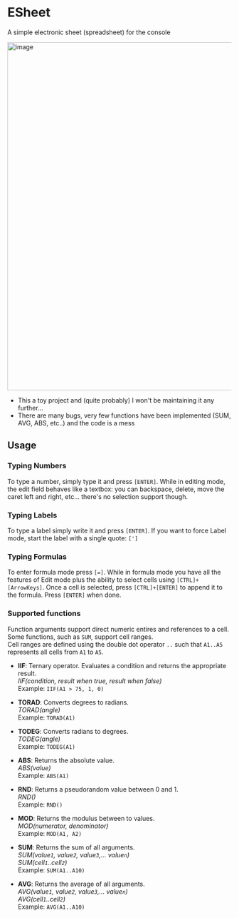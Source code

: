 # ESheet
A simple electronic sheet (spreadsheet) for the console

<img width="1259" height="780" alt="image" src="https://github.com/user-attachments/assets/69f1745f-bfcd-44bb-9dc9-59fd3b914b13" />

- This a toy project and (quite probably) I won't be maintaining it any further...
- There are many bugs, very few functions have been implemented (SUM, AVG, ABS, etc..) and the code is a mess

## Usage
### Typing Numbers
To type a number, simply type it and press `[ENTER]`.
While in editing mode, the edit field behaves like a textbox: you can backspace, delete, move the caret left and right, etc... there's no selection support though.

### Typing Labels
To type a label simply write it and press `[ENTER]`.
If you want to force Label mode, start the label with a single quote: `[']`

### Typing Formulas
To enter formula mode press `[=]`.
While in formula mode you have all the features of Edit mode plus the ability to select cells using `[CTRL]+[ArrowKeys]`. Once a cell is selected, press `[CTRL]+[ENTER]` to append it to the formula. Press `[ENTER]` when done.

### Supported functions
Function arguments support direct numeric entires and references to a cell. Some functions, such as `SUM`, support cell ranges.  
Cell ranges are defined using the double dot operator `..` such that `A1..A5` represents all cells from `A1` to `A5`.

- **IIF**: Ternary operator. Evaluates a condition and returns the appropriate result.  
  *IIF(condition, result when true, result when false)*  
  Example: `IIF(A1 > 75, 1, 0)`

- **TORAD**: Converts degrees to radians.  
  *TORAD(angle)*  
  Example: `TORAD(A1)`

- **TODEG**: Converts radians to degrees.  
  *TODEG(angle)*  
  Example: `TODEG(A1)`

- **ABS**: Returns the absolute value.  
  *ABS(value)*  
  Example: `ABS(A1)`

- **RND**: Returns a pseudorandom value between 0 and 1.  
  *RND()*  
  Example: `RND()`

- **MOD**: Returns the modulus between to values.  
  *MOD(numerator, denominator)*  
  Example: `MOD(A1, A2)`

- **SUM**: Returns the sum of all arguments.  
  *SUM(value`1`, value`2`, value`3`,... value`n`)*  
  *SUM(cell`1`..cell`2`)*  
  Example: `SUM(A1..A10)`

- **AVG**: Returns the average of all arguments.  
  *AVG(value`1`, value`2`, value`3`,... value`n`)*  
  *AVG(cell`1`..cell`2`)*  
  Example: `AVG(A1..A10)`
